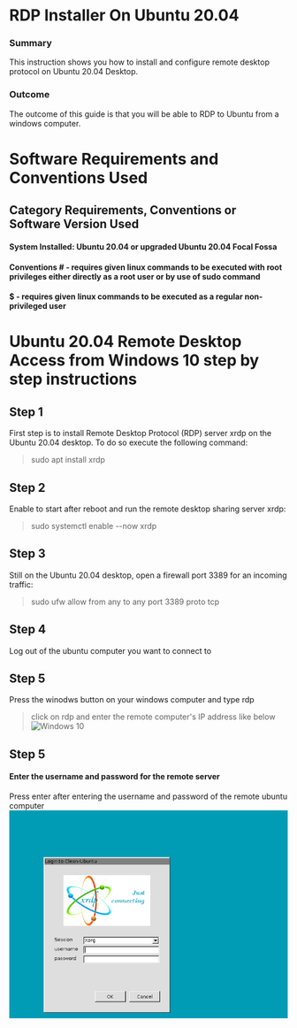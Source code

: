 # RDP Installer On Ubuntu 20.04
### Summary 
This instruction shows you how to install and configure remote desktop protocol on Ubuntu 20.04 Desktop. 
### Outcome
The outcome of this guide is that you will be able to RDP to Ubuntu from a windows computer. 

# Software Requirements and Conventions Used
## Category	Requirements, Conventions or Software Version Used
#### System	Installed:  Ubuntu 20.04 or upgraded Ubuntu 20.04 Focal Fossa
#### Conventions	# - requires given linux commands to be executed with root privileges either directly as a root user or by use of sudo command
#### $ - requires given linux commands to be executed as a regular non-privileged user

# Ubuntu 20.04 Remote Desktop Access from Windows 10 step by step instructions
## Step 1
First step is to install Remote Desktop Protocol (RDP) server xrdp on the Ubuntu 20.04 desktop. To do so execute the following command:
> sudo apt install xrdp
## Step 2
Enable to start after reboot and run the remote desktop sharing server xrdp:
> sudo systemctl enable --now xrdp
## Step 3
Still on the Ubuntu 20.04 desktop, open a firewall port 3389 for an incoming traffic:
> sudo ufw allow from any to any port 3389 proto tcp
## Step 4
Log out of the ubuntu computer you want to connect to 
## Step 5
Press the winodws button on your windows computer and type rdp
> click on rdp and enter the remote computer's IP address like below 
![Windows 10](https://linuxconfig.org/images/01-ubuntu-20-04-remote-desktop-access-from-windows-10.png)
## Step 5
#### Enter the username and password for the remote server
Press enter after entering the username and password of the remote ubuntu computer 
![Windows 10](RDPUbuntu.png)

